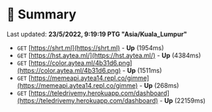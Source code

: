 # 📖 Summary
Last updated: **23/5/2022, 9:19:19 PTG "Asia/Kuala_Lumpur"**

- `GET` [https://shrt.ml](https://shrt.ml) - **Up** (1954ms)
- `GET` [https://hst.aytea.ml/](https://hst.aytea.ml/) - **Up** (4384ms)
- `GET` [https://color.aytea.ml/4b31d6.png](https://color.aytea.ml/4b31d6.png) - **Up** (1511ms)
- `GET` [https://memeapi.aytea14.repl.co/gimme](https://memeapi.aytea14.repl.co/gimme) - **Up** (268ms)
- `GET` [https://teledrivemy.herokuapp.com/dashboard](https://teledrivemy.herokuapp.com/dashboard) - **Up** (22159ms)
